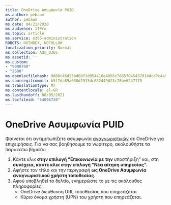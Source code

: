 ```yaml
---
title: OneDrive Ασυμφωνία PUID
ms.author: pebaum
author: pebaum
ms.date: 04/21/2020
ms.audience: ITPro
ms.topic: article
ms.service: o365-administration
ROBOTS: NOINDEX, NOFOLLOW
localization_priority: Normal
ms.collection: Adm_O365
ms.assetid: ''
ms.custom:
- "9000700"
- "2600"
ms.openlocfilehash: 9d88c46d23bd08f1d954416e4856c7885f045437d14dcd7c4a9c25f0b1288b8f
ms.sourcegitcommit: b5f7da89a650d2915dc652449623c78be6247175
ms.translationtype: MT
ms.contentlocale: el-GR
ms.lasthandoff: 08/05/2021
ms.locfileid: "54096730"
---
```

# <a name="onedrive-puid-mismatch"></a>OneDrive Ασυμφωνία PUID

Φαίνεται ότι αντιμετωπίζετε ασυμφωνία [αναγνωριστικών](https://docs.microsoft.com/sharepoint/troubleshoot/administration/access-denied-or-need-permission-error-sharepoint-online-or-onedrive-for-business#when-accessing-a-onedrive-site) σε OneDrive για επιχειρήσεις. Για να σας βοηθήσουμε το νωρίτερο, ακολουθήστε τα παρακάτω βήματα:

1. Κάντε κλικ **στην επιλογή "Επικοινωνία με την** υποστήριξη" και, στη **συνέχεια, κάντε κλικ στην επιλογή "Νέα αίτηση υπηρεσίας".**
2. Αφήστε τον τίτλο και την περιγραφή **ως OneDrive Ασυμφωνία αναγνωριστικού χρήστη τοποθεσίας.**
3. Αφού υποβληθεί το δελτίο, ενημερώστε το με τις ακόλουθες πληροφορίες:
    - OneDrive διεύθυνση URL τοποθεσίας που επηρεάζεται.
    - Κύριο όνομα χρήστη (UPN) του χρήστη που επηρεάζεται.
